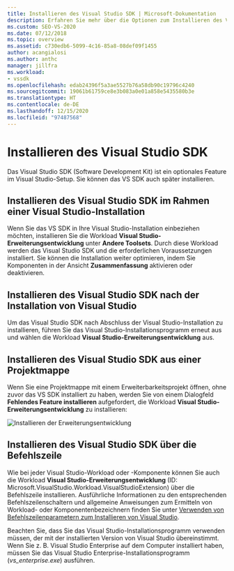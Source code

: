 ```yaml
---
title: Installieren des Visual Studio SDK | Microsoft-Dokumentation
description: Erfahren Sie mehr über die Optionen zum Installieren des Visual Studio Software Development Kit einschließlich der Installation von Visual Studio.
ms.custom: SEO-VS-2020
ms.date: 07/12/2018
ms.topic: overview
ms.assetid: c730edb6-5099-4c16-85a8-08def09f1455
author: acangialosi
ms.author: anthc
manager: jillfra
ms.workload:
- vssdk
ms.openlocfilehash: edab24396f5a3ae5527b76a58db90c19796c4240
ms.sourcegitcommit: 19061b61759ce8e3b083a0e01a858e5435580b3e
ms.translationtype: HT
ms.contentlocale: de-DE
ms.lasthandoff: 12/15/2020
ms.locfileid: "97487568"
---
```

# <a name="install-the-visual-studio-sdk"></a>Installieren des Visual Studio SDK

Das Visual Studio SDK (Software Development Kit) ist ein optionales Feature im Visual Studio-Setup. Sie können das VS SDK auch später installieren.

## <a name="install-the-visual-studio-sdk-as-part-of-a-visual-studio-installation"></a>Installieren des Visual Studio SDK im Rahmen einer Visual Studio-Installation

Wenn Sie das VS SDK in Ihre Visual Studio-Installation einbeziehen möchten, installieren Sie die Workload **Visual Studio-Erweiterungsentwicklung** unter **Andere Toolsets**. Durch diese Workload werden das Visual Studio SDK und die erforderlichen Voraussetzungen installiert. Sie können die Installation weiter optimieren, indem Sie Komponenten in der Ansicht **Zusammenfassung** aktivieren oder deaktivieren.

## <a name="install-the-visual-studio-sdk-after-installing-visual-studio"></a>Installieren des Visual Studio SDK nach der Installation von Visual Studio

Um das Visual Studio SDK nach Abschluss der Visual Studio-Installation zu installieren, führen Sie das Visual Studio-Installationsprogramm erneut aus und wählen die Workload **Visual Studio-Erweiterungsentwicklung** aus.

## <a name="install-the-visual-studio-sdk-from-a-solution"></a>Installieren des Visual Studio SDK aus einer Projektmappe

Wenn Sie eine Projektmappe mit einem Erweiterbarkeitsprojekt öffnen, ohne zuvor das VS SDK installiert zu haben, werden Sie von einem Dialogfeld **Fehlendes Feature installieren** aufgefordert, die Workload **Visual Studio-Erweiterungsentwicklung** zu installieren:

![Installieren der Erweiterungsentwicklung](../extensibility/media/install-extension-development.png "Installieren der Erweiterungsentwicklung")

## <a name="install-the-visual-studio-sdk-from-the-command-line"></a>Installieren des Visual Studio SDK über die Befehlszeile

Wie bei jeder Visual Studio-Workload oder -Komponente können Sie auch die Workload **Visual Studio-Erweiterungsentwicklung** (ID: Microsoft.VisualStudio.Workload.VisualStudioExtension) über die Befehlszeile installieren. Ausführliche Informationen zu den entsprechenden Befehlszeilenschaltern und allgemeine Anweisungen zum Ermitteln von Workload- oder Komponentenbezeichnern finden Sie unter [Verwenden von Befehlszeilenparametern zum Installieren von Visual Studio](../install/use-command-line-parameters-to-install-visual-studio.md).

Beachten Sie, dass Sie das Visual Studio-Installationsprogramm verwenden müssen, der mit der installierten Version von Visual Studio übereinstimmt. Wenn Sie z. B. Visual Studio Enterprise auf dem Computer installiert haben, müssen Sie das Visual Studio Enterprise-Installationsprogramm (*vs_enterprise.exe*) ausführen.
